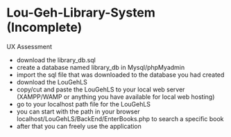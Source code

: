 # Lou-Geh-Library-System (Incomplete)
UX Assessment

- download the library_db.sql
- create a database named library_db in Mysql/phpMyadmin
- import the sql file that was downloaded to the database you had created
- download the LouGehLS
- copy/cut and paste the LouGehLS to your local web server (XAMPP/WAMP or anything you have available for local web hosting) 
- go to your localhost path file for the LouGehLS
- you can start with the path in your browser localhost/LouGehLS/BackEnd/EnterBooks.php to search a specific book
- after that you can freely use the application
